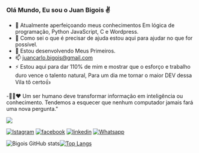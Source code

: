 ### Olá Mundo, Eu sou o Juan Bigois ✌

- 🌱 Atualmente aperfeiçoando meus conhecimentos Em lógica de programação, Python JavaScript, C e
 Wordpress.
- 👯 Como sei o que é precisar de ajuda estou aqui para ajudar no que for possível.
- 🤔 Estou desenvolvendo Meus Primeiros.
- 📫 juancarlo.bigois@gmail.com
- ⚡  Estou aqui para dar 110% de mim e mostrar que o esforço e trabalho duro vence o talento natural,
      Para um dia me tornar o maior DEV dessa Vila tô certo👍
      
-👨‍💻❤ Um ser humano deve transformar informação em inteligência ou conhecimento. Tendemos a esquecer que nenhum computador jamais fará uma nova pergunta."  
      
![](https://media.giphy.com/media/dWesBcTLavkZuG35MI/giphy.gif)

[![Istagram](https://img.shields.io/badge/Instagram-E4405F?style=for-the-badge&logo=instagram&logoColor=white)](https://www.instagram.com/bigois.jr/)
[![facebook](https://img.shields.io/badge/Facebook-1877F2?style=for-the-badge&logo=facebook&logoColor=white)](https://www.facebook.com/jcrbigois)
[![linkedin](https://img.shields.io/badge/LinkedIn-0077B5?style=for-the-badge&logo=linkedin&logoColor=white)](https://www.linkedin.com/in/juan-bigois/)
[![Whatsapp](https://img.shields.io/badge/WhatsApp-25D366?style=for-the-badge&logo=whatsapp&logoColor=white)](https://api.whatsapp.com/send?phone=5511951174665&text=Ol%C3%A1%20Dev%2C%20vim%20pelo%20GitHub%20e%20gostaria%20de%20falar%20com%20voc%C3%AA.)

![Bigois GitHub stats](https://github-readme-stats.vercel.app/api?username=Bigois&show_icons=true&theme=onedark)[![Top Langs](https://github-readme-stats.vercel.app/api/top-langs/?username=Bigois)](https://github.com/anuraghazra/github-readme-stats)
